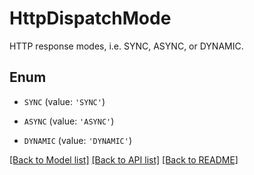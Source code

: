 # HttpDispatchMode

HTTP response modes, i.e. SYNC, ASYNC, or DYNAMIC.

## Enum

* `SYNC` (value: `'SYNC'`)

* `ASYNC` (value: `'ASYNC'`)

* `DYNAMIC` (value: `'DYNAMIC'`)

[[Back to Model list]](../README.md#documentation-for-models) [[Back to API list]](../README.md#documentation-for-api-endpoints) [[Back to README]](../README.md)


